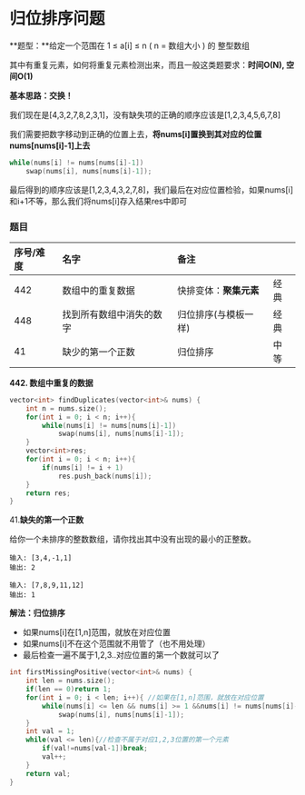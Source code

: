 # 归位排序问题

**题型：**给定一个范围在 1 ≤ a\[i\] ≤ n \( n = 数组大小 \) 的 整型数组

其中有重复元素，如何将重复元素检测出来，而且一般这类题要求：**时间O\(N\), 空间O\(1\)**

**基本思路：交换！**

我们现在是\[4,3,2,7,8,2,3,1\]，没有缺失项的正确的顺序应该是\[1,2,3,4,5,6,7,8\]

我们需要把数字移动到正确的位置上去，**将nums\[i\]置换到其对应的位置nums\[nums\[i\]-1\]上去**

```cpp
while(nums[i] != nums[nums[i]-1])
    swap(nums[i], nums[nums[i]-1]);
```

最后得到的顺序应该是\[1,2,3,4,3,2,7,8\]，我们最后在对应位置检验，如果nums\[i\]和i+1不等，那么我们将nums\[i\]存入结果res中即可

### **题目**

| 序号/难度 | 名字 | 备注 |  |
| :--- | :--- | :--- | :--- |
| 442 | 数组中的重复数据 | 快排变体：**聚集元素** | 经典 |
| 448 | 找到所有数组中消失的数字 | 归位排序\(与模板一样\) | 经典 |
| 41 | 缺少的第一个正数 | 归位排序 | 中等 |

**442. 数组中重复的数据**

```cpp
vector<int> findDuplicates(vector<int>& nums) {
    int n = nums.size();
    for(int i = 0; i < n; i++){
        while(nums[i] != nums[nums[i]-1])
            swap(nums[i], nums[nums[i]-1]);
    }
    vector<int>res;
    for(int i = 0; i < n; i++){
        if(nums[i] != i + 1)
            res.push_back(nums[i]);
    }
    return res;
}
```

41.**缺失的第一个正数**

给你一个未排序的整数数组，请你找出其中没有出现的最小的正整数。

```text
输入: [3,4,-1,1]
输出: 2
```

```text
输入: [7,8,9,11,12]
输出: 1
```

**解法：归位排序**

* 如果nums\[i\]在\[1,n\]范围，就放在对应位置
* 如果nums\[i\]不在这个范围就不用管了（也不用处理）
* 最后检查一遍不属于1,2,3..对应位置的第一个数就可以了

```cpp
int firstMissingPositive(vector<int>& nums) {
    int len = nums.size();
    if(len == 0)return 1;
    for(int i = 0; i < len; i++){ //如果在[1,n]范围，就放在对应位置
        while(nums[i] <= len && nums[i] >= 1 &&nums[i] != nums[nums[i]-1])
            swap(nums[i], nums[nums[i]-1]);
    }
    int val = 1;
    while(val <= len){//检查不属于对应1,2,3位置的第一个元素
        if(val!=nums[val-1])break;
        val++;
    }
    return val;
}
```

